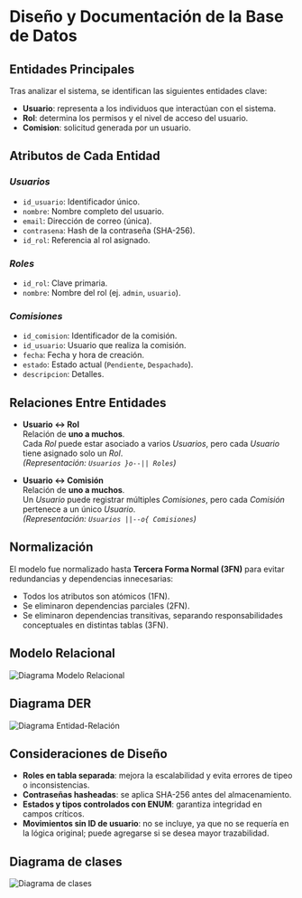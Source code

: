 # Diseño y Documentación de la Base de Datos

## Entidades Principales

Tras analizar el sistema, se identifican las siguientes entidades clave:

- **Usuario**: representa a los individuos que interactúan con el sistema.
- **Rol**: determina los permisos y el nivel de acceso del usuario.
- **Comision**: solicitud generada por un usuario.

## Atributos de Cada Entidad

### *Usuarios*

- `id_usuario`: Identificador único.
- `nombre`: Nombre completo del usuario.
- `email`: Dirección de correo (única).
- `contrasena`: Hash de la contraseña (SHA-256).
- `id_rol`: Referencia al rol asignado.

### *Roles*

- `id_rol`: Clave primaria.
- `nombre`: Nombre del rol (ej. `admin`, `usuario`).

### *Comisiones*

- `id_comision`: Identificador de la comisión.
- `id_usuario`: Usuario que realiza la comisión.
- `fecha`: Fecha y hora de creación.
- `estado`: Estado actual (`Pendiente`, `Despachado`).
- `descripcion`: Detalles.

## Relaciones Entre Entidades

- **Usuario ↔ Rol**  
  Relación de **uno a muchos**.  
  Cada *Rol* puede estar asociado a varios *Usuarios*, pero cada *Usuario* tiene asignado solo un *Rol*.  
  _(Representación: `Usuarios }o--|| Roles`)_

- **Usuario ↔ Comisión**  
  Relación de **uno a muchos**.  
  Un *Usuario* puede registrar múltiples *Comisiones*, pero cada *Comisión* pertenece a un único *Usuario*.  
  _(Representación: `Usuarios ||--o{ Comisiones`)_

## Normalización

El modelo fue normalizado hasta **Tercera Forma Normal (3FN)** para evitar redundancias y dependencias innecesarias:

- Todos los atributos son atómicos (1FN).
- Se eliminaron dependencias parciales (2FN).
- Se eliminaron dependencias transitivas, separando responsabilidades conceptuales en distintas tablas (3FN).

## Modelo Relacional

![Diagrama Modelo Relacional](diagrams/Diagrama-relacional.png)


## Diagrama DER

![Diagrama Entidad-Relación](diagrams/DiagramaEntidadRelacion.drawio.jpeg)

## Consideraciones de Diseño

- **Roles en tabla separada**: mejora la escalabilidad y evita errores de tipeo o inconsistencias.
- **Contraseñas hasheadas**: se aplica SHA-256 antes del almacenamiento.
- **Estados y tipos controlados con ENUM**: garantiza integridad en campos críticos.
- **Movimientos sin ID de usuario**: no se incluye, ya que no se requería en la lógica original; puede agregarse si se desea mayor trazabilidad.

## Diagrama de clases


![Diagrama de clases](diagrams/diagrama-clases.png)